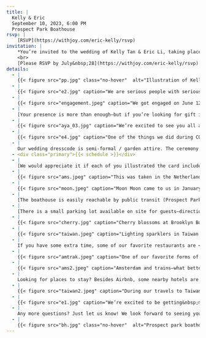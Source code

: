 ```yaml
---
title: |
  Kelly & Eric  
  September 10, 2023, 6:00 PM  
  Prospect Park Boathouse
rsvp: |
    [RSVP](https://withjoy.com/eric-kelly/rsvp)
invitation: |
    *You’re invited to the wedding of Kelly Tan & Eric Li, taking place on September 10, 2023, 6:00 PM at the Prospect Park Boathouse in Brooklyn, New&nbsp;York*  
    <br>
    [Please RSVP by July&nbsp;28](https://withjoy.com/eric-kelly/rsvp)
details:
  - |
    {{< figure src="pp.jpg" class="no-hover"  alt="Illustration of Kelly and Eric, with their cats, by Priscilla Pun" >}}
  - |
    {{< figure src="e2.jpg" caption="We are serious people with serious cats—Moon Moon (black) and Peaches&nbsp;(tabby)" alt="Kelly and Eric sitting with serious expressions, holding their two cats Peaches and Moon Moon" >}}
  - |
    {{< figure src="engagement.jpeg" caption="We got engaged on June 12, 2022 on a small sandy outlook in&nbsp;Hawaii " alt="Kelly holding a lava rock, pretending it is her engagement ring diamond" >}}
  - |
    [Your presence is more than enough—but if you’re looking for gift ideas, you can view our&nbsp;registry](https://withjoy.com/eric-kelly/registry)
  - |
    {{< figure src="aya_03.jpg" caption="We’re excited to see you all and celebrate our friendships throughout the&nbsp;years" alt="Kelly and Eric smiling, with a plush penguin figurine in the background" >}}
  - |
    {{< figure src="e4.jpg" caption="One of the things we did during COVID was build a pair of wooden chairs designed by Enzo&nbsp;Mari" alt="Kelly and Eric sitting on wooden chairs designed by Italian designer Enzo Mari that we built during COVID" >}}
  - |
    Our wedding dresscode is semi-formal / garden attire. The ceremony will take place outdoors, and the reception will be&nbsp;indoors
  - <div class="primary">{{< schedule >}}</div>
  - |
    [We would appreciate it if each of you illustrated the card included with your invite and brought it to the ceremony—here’s the file if you need an&nbsp;extra](invites-insert.pdf)
  - |
    {{< figure src="ams.jpeg" caption="This was taken in the Netherlands, a country where Eric spent six months at a design studio LUST during his college&nbsp;years" alt="Kelly and Eric hugging during a sunny day in a park in the Netherlands" >}}
  - |
    {{< figure src="moon.jpeg" caption="Moon Moon came to us in January 2020, with Peaches coming a few months later. We are serious about our cats’&nbsp;birthdays!" alt="Kelly and Eric holding Moon Moon, one of their cats, and wearing handmade party hats" >}}
  - |
    [The boathouse is easily reachable by public transit (Prospect Park Q stop) or&nbsp;car](https://goo.gl/maps/JSmY7giXyXYbac837) 
  - |
    [There is a small parking lot available on site for guests—directions can be found&nbsp;here](https://drive.google.com/file/d/1hQwLs9YqzRIZ_3_lN--5EjWlCacrCke8/view?usp=sharing)
  - |
    {{< figure src="cherry.jpg" caption="Cherry blossoms at Brooklyn Botanical Garden, as captured by&nbsp;Priscilla" alt="Kelly and Eric looking at each other while surrounded by cherry blossoms" >}}
  - |
    {{< figure src="taiwan.jpeg" caption="Lighting sparklers in Taiwan after a lantern&nbsp;ceremony" alt="Kelly and Eric in the dark holding sparklers" >}}
  - |
    If you have some extra time, some of our favorite restaurants are <nobr>[Scarr’s Pizza](https://goo.gl/maps/APfqBh2NjrA7aowg8),</nobr> <nobr>[Café Paulette](https://goo.gl/maps/pnkpFN15LPFpisG86),</nobr> <nobr>[Miss Ada](https://goo.gl/maps/BkTHNyZpNyJqMyRQ7), [Roman’s](https://goo.gl/maps/fBNc36a2uASwF1KS9),</nobr> <nobr>[Public Records](https://goo.gl/maps/HfBqWTHvEQVeNkFV6),</nobr> and <nobr>[KUUN](https://goo.gl/maps/waq4ydocbQJm6W4G9).</nobr> We have more food options&nbsp;[here](https://goo.gl/maps/sFxi5ZCQPSvzkPo4A)
  - |
    {{< figure src="amtrak.jpeg" caption="One of our favorite forms of travel is by rail—here we’re traveling across the country on the Amtrak California&nbsp;Zephyr" alt="Kelly and Eric in a train car with windows passing through California" >}}
  - |
    {{< figure src="ams2.jpeg" caption="Amsterdam and trains—what better combination&nbsp;exists?" alt="Kelly and Eric hugging in front of a sign for the Amsterdam Centraal station" >}}
  - |
    Looking for places to stay? Besides Airbnb, some nearby hotels are the <nobr>[Hampton Inn](https://www.hilton.com/en/hotels/nycbohx-hampton-brooklyn-downtown/),</nobr> <nobr>[Ace Hotel](https://acehotel.com/brooklyn/),</nobr> and [Sheraton](https://www.marriott.com/en-us/hotels/nycys-sheraton-brooklyn-new-york-hotel/overview/)
  - |
    {{< figure src="taiwan2.jpeg" caption="During our travels to Taiwan, we also stopped by Jiufen which resembles the town from Spirited&nbsp;Away" alt="Kelly and Eric in a crowded street in Jiufen, Taiwan" >}}
  - |
    {{< figure src="e1.jpg" caption="We’re excited to be getting&nbsp;married!" alt="Portrait of Kelly and Eric where Kelly is smiling and Eric is laughing" >}}
  - |
    Any more questions? Just let us know! We look forward to seeing you in&nbsp;September
  - |
    {{< figure src="bh.jpg" class="no-hover"  alt="Prospect park boathouse sketch" >}}
---
```

